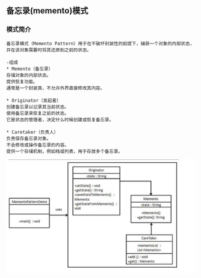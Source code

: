 ## 备忘录(memento)模式

### 模式简介
```
备忘录模式（Memento Pattern）用于在不破坏封装性的前提下，捕获一个对象的内部状态，并在该对象需要时将其还原到之前的状态。

-组成
* Memento（备忘录）
存储对象的内部状态。
提供恢复功能。
通常是一个封装类，不允许外界直接修改其内容。

* Originator（发起者）
创建备忘录以记录其当前状态。
使用备忘录来恢复之前的状态。
它是状态的管理者，决定什么时候创建或恢复备忘录。

* Caretaker（负责人）
负责保存备忘录对象。
不会修改或操作备忘录的内容。
提供一个存储机制，例如栈或列表，用于存放多个备忘录。
```

![img.png](img.png)